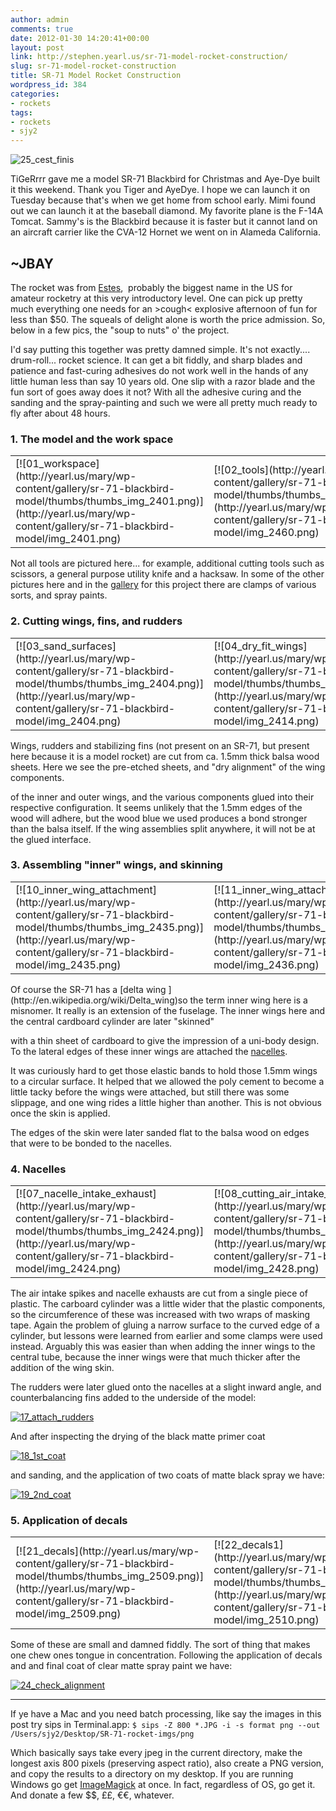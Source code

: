 ```yaml
---
author: admin
comments: true
date: 2012-01-30 14:20:41+00:00
layout: post
link: http://stephen.yearl.us/sr-71-model-rocket-construction/
slug: sr-71-model-rocket-construction
title: SR-71 Model Rocket Construction
wordpress_id: 384
categories:
- rockets
tags:
- rockets
- sjy2
---
```


![25_cest_finis](http://yearl.us/mary/wp-content/gallery/sr-71-blackbird-model/img_2515.png)

TiGeRrrr gave me a model SR-71 Blackbird for Christmas and Aye-Dye built it this weekend. Thank you Tiger and AyeDye. I hope we can launch it on Tuesday because that's when we get home from school early. Mimi found out we can launch it at the baseball diamond. My favorite plane is the F-14A Tomcat. Sammy's is the Blackbird because it is faster but it cannot land on an aircraft carrier like the CVA-12 Hornet we went on in Alameda California.

~JBAY
-----

The rocket was from [Estes](http://www.estesrockets.com/),  probably the biggest name in the US for amateur rocketry at this very introductory level. One can pick up pretty much everything one needs for an >cough< explosive afternoon of fun for less than $50. The squeals of delight alone is worth the price admission. So, below in a few pics, the "soup to nuts" o' the project.

I'd say putting this together was pretty damned simple. It's not exactly.... drum-roll... rocket science. It can get a bit fiddly, and sharp blades and patience and fast-curing adhesives do not work well in the hands of any little human less than say 10 years old. One slip with a razor blade and the fun sort of goes away does it not? With all the adhesive curing and the sanding and the spray-painting and such we were all pretty much ready to fly after about 48 hours.




### 1. The model and the work space


<table >
<tbody >
<tr >

<td >[![01_workspace](http://yearl.us/mary/wp-content/gallery/sr-71-blackbird-model/thumbs/thumbs_img_2401.png)](http://yearl.us/mary/wp-content/gallery/sr-71-blackbird-model/img_2401.png)
</td>

<td >[![02_tools](http://yearl.us/mary/wp-content/gallery/sr-71-blackbird-model/thumbs/thumbs_img_2460.png)](http://yearl.us/mary/wp-content/gallery/sr-71-blackbird-model/img_2460.png)
</td>
</tr>
</tbody>
</table>


Not all tools are pictured here... for example, additional cutting tools such as scissors, a general purpose utility knife and a hacksaw. In some of the other pictures here and in the [gallery](http://mary.yearl.us/sr-71-blackbird-model/) for this project there are clamps of various sorts, and spray paints.






### 2. Cutting wings, fins, and rudders


<table >
<tbody >
<tr >

<td >[![03_sand_surfaces](http://yearl.us/mary/wp-content/gallery/sr-71-blackbird-model/thumbs/thumbs_img_2404.png)](http://yearl.us/mary/wp-content/gallery/sr-71-blackbird-model/img_2404.png)
</td>

<td >[![04_dry_fit_wings](http://yearl.us/mary/wp-content/gallery/sr-71-blackbird-model/thumbs/thumbs_img_2414.png)](http://yearl.us/mary/wp-content/gallery/sr-71-blackbird-model/img_2414.png)
</td>

<td >[![06_glued_wings](http://yearl.us/mary/wp-content/gallery/sr-71-blackbird-model/thumbs/thumbs_img_2418.png)](http://yearl.us/mary/wp-content/gallery/sr-71-blackbird-model/img_2418.png)
</td>
</tr>
</tbody>
</table>
Wings, rudders and stabilizing fins (not present on an SR-71, but present here because it is a model rocket) are cut from ca. 1.5mm thick balsa wood sheets. Here we see the pre-etched sheets, and "dry alignment" of the wing components.

of the inner and outer wings, and the various components glued into their respective configuration. It seems unlikely that the 1.5mm edges of the wood will adhere, but the wood blue we used produces a bond stronger than the balsa itself. If the wing assemblies split anywhere, it will not be at the glued interface.




### 3. Assembling "inner" wings, and skinning


<table >
<tbody >
<tr >

<td >[![10_inner_wing_attachment](http://yearl.us/mary/wp-content/gallery/sr-71-blackbird-model/thumbs/thumbs_img_2435.png)](http://yearl.us/mary/wp-content/gallery/sr-71-blackbird-model/img_2435.png)
</td>

<td >[![11_inner_wing_attachment_1](http://yearl.us/mary/wp-content/gallery/sr-71-blackbird-model/thumbs/thumbs_img_2436.png)](http://yearl.us/mary/wp-content/gallery/sr-71-blackbird-model/img_2436.png)
</td>

<td >[![12_wing_skin](http://yearl.us/mary/wp-content/gallery/sr-71-blackbird-model/thumbs/thumbs_img_2459.png)](http://yearl.us/mary/wp-content/gallery/sr-71-blackbird-model/img_2459.png)
</td>
</tr>
</tbody>
</table>
Of course the SR-71 has a [delta wing ](http://en.wikipedia.org/wiki/Delta_wing)so the term inner wing here is a misnomer. It really is an extension of the fuselage. The inner wings here and the central cardboard cylinder are later "skinned"

with a thin sheet of cardboard to give the impression of a uni-body design. To the lateral edges of these inner wings are attached the [nacelles](http://en.wikipedia.org/wiki/Nacelle).

It was curiously hard to get those elastic bands to hold those 1.5mm wings to a circular surface. It helped that we allowed the poly cement to become a little tacky before the wings were attached, but still there was some slippage, and one wing rides a little higher than another. This is not obvious once the skin is applied.

The edges of the skin were later sanded flat to the balsa wood on edges that were to be bonded to the nacelles.




### 4. Nacelles


<table >
<tbody >
<tr >

<td >[![07_nacelle_intake_exhaust](http://yearl.us/mary/wp-content/gallery/sr-71-blackbird-model/thumbs/thumbs_img_2424.png)](http://yearl.us/mary/wp-content/gallery/sr-71-blackbird-model/img_2424.png)
</td>

<td >[![08_cutting_air_intake_exhaust](http://yearl.us/mary/wp-content/gallery/sr-71-blackbird-model/thumbs/thumbs_img_2428.png)](http://yearl.us/mary/wp-content/gallery/sr-71-blackbird-model/img_2428.png)
</td>

<td >[![09_nacelle_complete](http://yearl.us/mary/wp-content/gallery/sr-71-blackbird-model/thumbs/thumbs_img_2430.png)](http://yearl.us/mary/wp-content/gallery/sr-71-blackbird-model/img_2430.png)
</td>

<td >[![16_attach_nacelles](http://yearl.us/mary/wp-content/gallery/sr-71-blackbird-model/thumbs/thumbs_img_2480.png)](http://yearl.us/mary/wp-content/gallery/sr-71-blackbird-model/img_2480.png)
</td>
</tr>
</tbody>
</table>


The air intake spikes and nacelle exhausts are cut from a single piece of plastic. The carboard cylinder was a little wider that the plastic components, so the circumference of these was increased with two wraps of masking tape. Again the problem of gluing a narrow surface to the curved edge of a cylinder, but lessons were learned from earlier and some clamps were used instead. Arguably this was easier than when adding the inner wings to the central tube, because the inner wings were that much thicker after the addition of the wing skin.

The rudders were later glued onto the nacelles at a slight inward angle, and counterbalancing fins added to the underside of the model:

[![17_attach_rudders](http://yearl.us/mary/wp-content/gallery/sr-71-blackbird-model/thumbs/thumbs_img_2487.png)](http://yearl.us/mary/wp-content/gallery/sr-71-blackbird-model/img_2487.png)

And after inspecting the drying of the black matte primer coat

[![18_1st_coat](http://yearl.us/mary/wp-content/gallery/sr-71-blackbird-model/thumbs/thumbs_img_2494.png)](http://yearl.us/mary/wp-content/gallery/sr-71-blackbird-model/img_2494.png)

and sanding, and the application of two coats of matte black spray we have:

[![19_2nd_coat](http://yearl.us/mary/wp-content/gallery/sr-71-blackbird-model/thumbs/thumbs_img_2506.png)](http://yearl.us/mary/wp-content/gallery/sr-71-blackbird-model/img_2506.png)




### 5. Application of decals


<table >
<tbody >
<tr >

<td >[![21_decals](http://yearl.us/mary/wp-content/gallery/sr-71-blackbird-model/thumbs/thumbs_img_2509.png)](http://yearl.us/mary/wp-content/gallery/sr-71-blackbird-model/img_2509.png)
</td>

<td >[![22_decals1](http://yearl.us/mary/wp-content/gallery/sr-71-blackbird-model/thumbs/thumbs_img_2510.png)](http://yearl.us/mary/wp-content/gallery/sr-71-blackbird-model/img_2510.png)
</td>

<td >[![23_decals2](http://yearl.us/mary/wp-content/gallery/sr-71-blackbird-model/thumbs/thumbs_img_2512.png)](http://yearl.us/mary/wp-content/gallery/sr-71-blackbird-model/img_2512.png)
</td>
</tr>
</tbody>
</table>
Some of these are small and damned fiddly. The sort of thing that makes one chew ones tongue in concentration. Following the application of decals and and final coat of clear matte spray paint we have:

[![24_check_alignment](http://yearl.us/mary/wp-content/gallery/sr-71-blackbird-model/thumbs/thumbs_img_2513.png)](http://yearl.us/mary/wp-content/gallery/sr-71-blackbird-model/img_2513.png)





* * *



If ye have a Mac and you need batch processing, like say the images in this post try sips in Terminal.app:
`$ sips -Z 800 *.JPG -i -s format png --out /Users/sjy2/Desktop/SR-71-rocket-imgs/png`

Which basically says take every jpeg in the current directory, make the longest axis 800 pixels (preserving aspect ratio), also create a PNG version, and copy the results to a directory on my desktop. If you are running Windows go get [ImageMagick](http://www.imagemagick.org) at once. In fact, regardless of OS, go get it. And donate a few $$, ££, €€, whatever.
